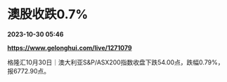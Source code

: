# 澳股收跌0.7%

**2023-10-30 05:46**

**https://www.gelonghui.com/live/1271079**

格隆汇10月30日｜澳大利亚S&P/ASX200指数收盘下跌54.00点，跌幅0.79%，报6772.90点。